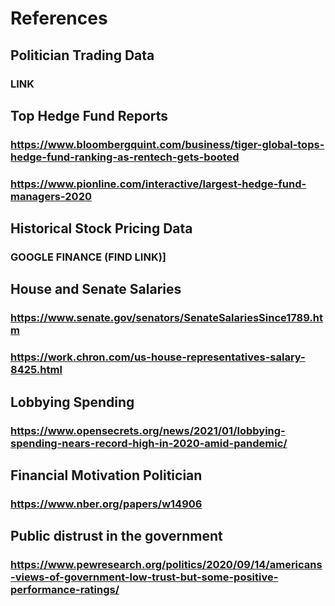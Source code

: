 # References
## Politician Trading Data
### LINK
## Top Hedge Fund Reports
### https://www.bloombergquint.com/business/tiger-global-tops-hedge-fund-ranking-as-rentech-gets-booted
### https://www.pionline.com/interactive/largest-hedge-fund-managers-2020
## Historical Stock Pricing Data
### GOOGLE FINANCE (FIND LINK)]
## House and Senate Salaries
### https://www.senate.gov/senators/SenateSalariesSince1789.htm
### https://work.chron.com/us-house-representatives-salary-8425.html
## Lobbying Spending
### https://www.opensecrets.org/news/2021/01/lobbying-spending-nears-record-high-in-2020-amid-pandemic/
## Financial Motivation Politician
### https://www.nber.org/papers/w14906
## Public distrust in the government
### https://www.pewresearch.org/politics/2020/09/14/americans-views-of-government-low-trust-but-some-positive-performance-ratings/
